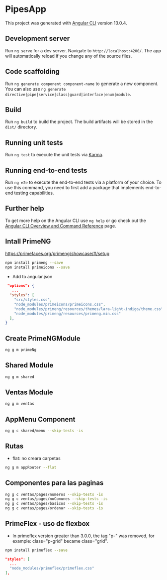 # PipesApp

This project was generated with [Angular CLI](https://github.com/angular/angular-cli) version 13.0.4.

## Development server

Run `ng serve` for a dev server. Navigate to `http://localhost:4200/`. The app will automatically reload if you change any of the source files.

## Code scaffolding

Run `ng generate component component-name` to generate a new component. You can also use `ng generate directive|pipe|service|class|guard|interface|enum|module`.

## Build

Run `ng build` to build the project. The build artifacts will be stored in the `dist/` directory.

## Running unit tests

Run `ng test` to execute the unit tests via [Karma](https://karma-runner.github.io).

## Running end-to-end tests

Run `ng e2e` to execute the end-to-end tests via a platform of your choice. To use this command, you need to first add a package that implements end-to-end testing capabilities.

## Further help

To get more help on the Angular CLI use `ng help` or go check out the [Angular CLI Overview and Command Reference](https://angular.io/cli) page.

## Intall PrimeNG

https://primefaces.org/primeng/showcase/#/setup

```sh
npm install primeng --save
npm install primeicons --save
```

- Add to angular.json

```json
 "options": {
   ...
  "styles": [
    "src/styles.css",
    "node_modules/primeicons/primeicons.css",
    "node_modules/primeng/resources/themes/lara-light-indigo/theme.css",
    "node_modules/primeng/resources/primeng.min.css"
  ],
}
```

## Create PrimeNGModule

```sh
ng g m primeNg
```

## Shared Module

```sh
ng g m shared
```

## Ventas Module

```sh
ng g m ventas
```

## AppMenu Component

```sh
ng g c shared/menu --skip-tests -is
```

## Rutas

- flat: no creara carpetas

```sh
ng g m appRouter --flat
```

## Componentes para las paginas

```sh
ng g c ventas/pages/numeros --skip-tests -is
ng g c ventas/pages/noComunes --skip-tests -is
ng g c ventas/pages/basicos --skip-tests -is
ng g c ventas/pages/ordenar --skip-tests -is
```

## PrimeFlex - uso de flexbox

- In primeflex version greater than 3.0.0, the tag "p-" was removed, for example: class="p-grid" became class="grid".

```sh
npm install primeflex --save

```

```json
"styles": [
  ...
  "node_modules/primeflex/primeflex.css"
],
```
